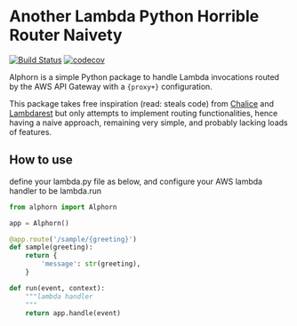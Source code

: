 # Another Lambda Python Horrible Router Naivety

[![Build Status](https://travis-ci.org/grudelsud/alphorn.svg?branch=master)](https://travis-ci.org/grudelsud/alphorn)
[![codecov](https://codecov.io/gh/grudelsud/alphorn/branch/master/graph/badge.svg)](https://codecov.io/gh/grudelsud/alphorn)

Alphorn is a simple Python package to handle Lambda invocations routed by the AWS API Gateway with a `{proxy+}` configuration.

This package takes free inspiration (read: steals code) from [Chalice](https://github.com/aws/chalice) and [Lambdarest](https://github.com/trustpilot/python-lambdarest) but only attempts to implement routing functionalities, hence having a naive approach, remaining very simple, and probably lacking loads of features.

## How to use

define your lambda.py file as below, and configure your AWS lambda handler to be lambda.run

```python
from alphorn import Alphorn

app = Alphorn()

@app.route('/sample/{greeting}')
def sample(greeting):
    return {
        'message': str(greeting),
    }

def run(event, context):
    """lambda handler
    """
    return app.handle(event)
```
